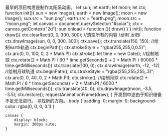 最早的项目构思是制作太阳系动画。
let sun; let earth; 
let moon; 
let ctx; function init(){ sun = new Image();
 earth = new Image(); 
moon = new Image(); sun.src = "sun.png";
 earth.src = "earth.png"; 
moon.src = "moon.png"; let canvas = document.querySelector("#solar");
 ctx = canvas.getContext("2d"); 
sun.onload = function (){ draw() } } init();
 function draw(){ ctx.clearRect(0, 0, 300, 300); 
//清空所有的内容 /*绘制 太阳*/ ctx.drawImage(sun, 0, 0, 300, 300); 
ctx.save(); ctx.translate(150, 150); 
//绘制earth轨道 ctx.beginPath(); 
ctx.strokeStyle = "rgba(255,255,0,0.5)"; 
ctx.arc(0, 0, 100, 0, 2 * Math.PI) ctx.stroke() let time = new Date();
 //绘制地球 ctx.rotate(2 * Math.PI / 60 * time.getSeconds() + 2 * Math.PI / 60000 * time.getMilliseconds()) ctx.translate(100, 0);
 ctx.drawImage(earth, -12, -12) //绘制月球轨道 ctx.beginPath(); ctx.strokeStyle = "rgba(255,255,255,.3)"; 
ctx.arc(0, 0, 40, 0, 2 * Math.PI);
 ctx.stroke();
 //绘制月球 ctx.rotate(2 * Math.PI / 6 * time.getSeconds() + 2 * Math.PI / 6000 * time.getMilliseconds()); 
ctx.translate(40, 0); 
ctx.drawImage(moon, -3.5, -3.5); 
ctx.restore(); 
requestAnimationFrame(draw); }
开发到中途由于知识储备不足无法进行。
寻找新的方向。
 body {
        padding: 0;
        margin: 0;
        background-color: rgba(0, 0, 0, 0.1)
    }

    canvas {
        display: block;
        margin: 200px auto;
    }
</style>
</head>
<body>
<canvas id="solar" width="300" height="300"></canvas>
<script>
init();

function init(){
    let canvas = document.querySelector("#solar");
    let ctx = canvas.getContext("2d");
    draw(ctx);
}

function draw(ctx){
    requestAnimationFrame(function step(){
        drawDial(ctx); //绘制表盘
        drawAllHands(ctx); //绘制时分秒针
        requestAnimationFrame(step);
    });
}
/*绘制时分秒针*/
function drawAllHands(ctx){
    let time = new Date();

    let s = time.getSeconds();
    let m = time.getMinutes();
    let h = time.getHours();

    let pi = Math.PI;
    let secondAngle = pi / 180 * 6 * s;  //计算出来s针的弧度
    let minuteAngle = pi / 180 * 6 * m + secondAngle / 60;  //计算出来分针的弧度
    let hourAngle = pi / 180 * 30 * h + minuteAngle / 12;  //计算出来时针的弧度

    drawHand(hourAngle, 60, 6, "red", ctx);  //绘制时针
    drawHand(minuteAngle, 106, 4, "green", ctx);  //绘制分针
    drawHand(secondAngle, 129, 2, "blue", ctx);  //绘制秒针
}
/*绘制时针、或分针、或秒针
 * 参数1：要绘制的针的角度
 * 参数2：要绘制的针的长度
 * 参数3：要绘制的针的宽度
 * 参数4：要绘制的针的颜色
 * 参数4：ctx
 * */
function drawHand(angle, len, width, color, ctx){
    ctx.save();
    ctx.translate(150, 150); //把坐标轴的远点平移到原来的中心
    ctx.rotate(-Math.PI / 2 + angle);  //旋转坐标轴。 x轴就是针的角度
    ctx.beginPath();
    ctx.moveTo(-4, 0);
    ctx.lineTo(len, 0);  // 沿着x轴绘制针
    ctx.lineWidth = width;
    ctx.strokeStyle = color;
    ctx.lineCap = "round";
    ctx.stroke();
    ctx.closePath();
    ctx.restore();
}

/*绘制表盘*/
function drawDial(ctx){
    let pi = Math.PI;

    ctx.clearRect(0, 0, 300, 300); //清除所有内容
    ctx.save();

    ctx.translate(150, 150); //一定坐标原点到原来的中心
    ctx.beginPath();
    ctx.arc(0, 0, 148, 0, 2 * pi); //绘制圆周
    ctx.stroke();
    ctx.closePath();

    for (let i = 0; i < 60; i++){//绘制刻度。
        ctx.save();
ctx.rotate(-pi / 2 + i * pi / 30);  //旋转坐标轴。坐标轴x的正方形从 向上开始算起
        ctx.beginPath();
        ctx.moveTo(110, 0);
        ctx.lineTo(140, 0);
        ctx.lineWidth = i % 5 ? 2 : 4;
        ctx.strokeStyle = i % 5 ? "blue" : "red";
        ctx.stroke();
        ctx.closePath();
        ctx.restore();
    }
    ctx.restore();
    早期废弃的时钟代码，基于此代码的开发再完善出项目代码。

